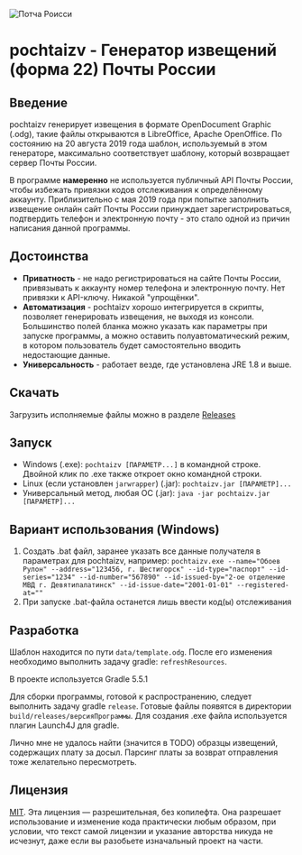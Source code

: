 ![Потча Роисси](https://user-images.githubusercontent.com/23572628/63599249-df7b2a00-c5c9-11e9-9b41-a0f46db47213.png)

# pochtaizv - Генератор извещений (форма 22) Почты России

## Введение
pochtaizv генерирует извещения в формате OpenDocument Graphic (.odg), такие файлы открываются в LibreOffice, Apache OpenOffice. 
По состоянию на 20 августа 2019 года шаблон, используемый в этом генераторе, максимально соответствует шаблону, который возвращает сервер Почты России. 

В программе __намеренно__ не используется публичный API Почты России, чтобы избежать привязки кодов отслеживания к определённому аккаунту.
Приблизительно с мая 2019 года при попытке заполнить извещение онлайн сайт Почты России принуждает зарегистрироваться, подтвердить телефон и электронную почту - это стало одной из причин написания данной программы.  

## Достоинства

* __Приватность__ - не надо регистрироваться на сайте Почты России, привязывать к аккаунту номер телефона и электронную почту. Нет привязки к API-ключу. Никакой "упрощёнки".
* __Автоматизация__ - pochtaizv хорошо интегрируется в скрипты, позволяет генерировать извещения, не выходя из консоли. Большинство полей бланка можно указать как параметры при запуске программы, а можно оставить полуавтоматический режим, в котором пользователь будет самостоятельно вводить недостающие данные.
* __Универсальность__ - работает везде, где установлена JRE 1.8 и выше.  

## Скачать

Загрузить исполняемые файлы можно в разделе [Releases](https://github.com/kerastinell/pochtaizv/releases)

## Запуск

* Windows (.exe): `pochtaizv [ПАРАМЕТР...]` в командной строке. Двойной клик по .exe также откроет окно командной строки.
* Linux (если установлен `jarwrapper`) (.jar): `pochtaizv.jar [ПАРАМЕТР]...`
* Универсальный метод, любая ОС (.jar): `java -jar pochtaizv.jar [ПАРАМЕТР]...`  

## Вариант использования (Windows)

1. Создать .bat файл, заранее указать все данные получателя в параметрах для pochtaizv, например:
```pochtaizv.exe --name="Обоев Рулон" --address="123456, г. Шестигорск" --id-type="паспорт" --id-series="1234" --id-number="567890" --id-issued-by="2-ое отделение МВД г. Девятипалатинск" --id-issue-date="2001-01-01" --registered-at=""```
2. При запуске .bat-файла останется лишь ввести код(ы) отслеживания 

## Разработка

Шаблон находится по пути `data/template.odg`. После его изменения необходимо выполнить задачу gradle: `refreshResources`.

В проекте используется Gradle 5.5.1

Для сборки программы, готовой к распространению, следует выполнить задачу gradle `release`. Готовые файлы появятся в директории `build/releases/версияПрограммы`.
Для создания .exe файла используется плагин Launch4J для gradle. 

Лично мне не удалось найти (значится в TODO) образцы извещений, содержащих плату за досыл. Парсинг платы за возврат отправления тоже желательно пересмотреть. 

## Лицензия
[MIT](https://github.com/kerastinell/pochtaizv/blob/master/LICENSE). Эта лицензия — разрешительная, без копилефта. Она разрешает использование и изменение кода практически любым образом, при условии, что текст самой лицензии и указание авторства никуда не исчезнут, даже если вы разобьете изначальный проект на части.